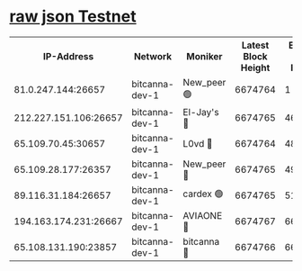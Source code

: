 [raw json Testnet](https://rpc-check.bcat.stavr.tech/bcat/rpc-bcat-result.json)
=


<table><tr><th>IP-Address</th><th>Network</th><th>Moniker</th><th>Latest Block Height</th><th>Earliest Block Height</th><th>Catching Up</th><th>Tx Index</th><th>Voting Power</th><th>Scan Time</th></tr><tr><td>81.0.247.144:26657</td><td>bitcanna-dev-1</td><td>New_peer 🟢</td><td>6674764</td><td>1</td><td>False</td><td>on</td><td>0</td><td>2024-03-01T07:05:50.817389565UTC</td></tr><tr><td>212.227.151.106:26657</td><td>bitcanna-dev-1</td><td>El-Jay's 🔴</td><td>6674765</td><td>4670391</td><td>False</td><td>on</td><td>2218164</td><td>2024-03-01T07:05:57.455908244UTC</td></tr><tr><td>65.109.70.45:30657</td><td>bitcanna-dev-1</td><td>L0vd 🔴</td><td>6674764</td><td>4828155</td><td>False</td><td>on</td><td>307920</td><td>2024-03-01T07:05:51.127312599UTC</td></tr><tr><td>65.109.28.177:26357</td><td>bitcanna-dev-1</td><td>New_peer 🔴</td><td>6674765</td><td>4952911</td><td>False</td><td>on</td><td>2237067</td><td>2024-03-01T07:05:58.044815941UTC</td></tr><tr><td>89.116.31.184:26657</td><td>bitcanna-dev-1</td><td>cardex 🟢</td><td>6674765</td><td>5185001</td><td>False</td><td>on</td><td>0</td><td>2024-03-01T07:05:57.730747847UTC</td></tr><tr><td>194.163.174.231:26667</td><td>bitcanna-dev-1</td><td>AVIAONE 🔴</td><td>6674767</td><td>6669651</td><td>False</td><td>on</td><td>1949865</td><td>2024-03-01T07:06:06.842808867UTC</td></tr><tr><td>65.108.131.190:23857</td><td>bitcanna-dev-1</td><td>bitcanna 🔴</td><td>6674766</td><td>6670766</td><td>False</td><td>off</td><td>378446</td><td>2024-03-01T07:05:58.375041124UTC</td></tr></table>